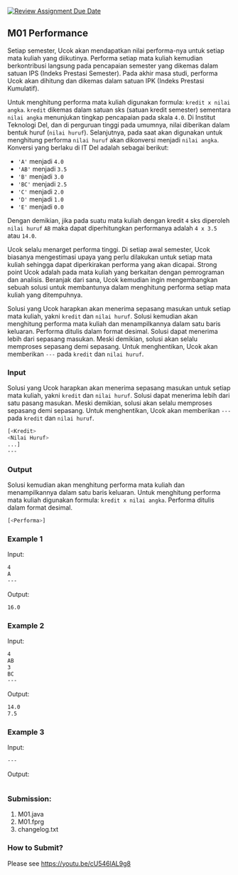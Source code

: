 [![Review Assignment Due Date](https://classroom.github.com/assets/deadline-readme-button-24ddc0f5d75046c5622901739e7c5dd533143b0c8e959d652212380cedb1ea36.svg)](https://classroom.github.com/a/rYNJaUWI)
## M01 Performance

Setiap semester, Ucok akan mendapatkan nilai performa-nya untuk setiap mata kuliah yang diikutinya. Performa setiap mata kuliah kemudian berkontribusi langsung pada pencapaian semester yang dikemas dalam satuan IPS (Indeks Prestasi Semester). Pada akhir masa studi, performa Ucok akan dihitung dan dikemas dalam satuan IPK (Indeks Prestasi Kumulatif).

Untuk menghitung performa mata kuliah digunakan formula: ```kredit x nilai angka```. ```kredit``` dikemas dalam satuan sks (satuan kredit semester) sementara ```nilai angka``` menunjukan tingkap pencapaian pada skala ```4.0```. Di Institut Teknologi Del, dan di perguruan tinggi pada umumnya, nilai diberikan dalam bentuk huruf (```nilai huruf```). Selanjutnya, pada saat akan digunakan untuk menghitung performa ```nilai huruf``` akan dikonversi menjadi ```nilai angka```. Konversi yang berlaku di IT Del adalah sebagai berikut:
- ```'A'```  menjadi ```4.0```
- ```'AB'``` menjadi ```3.5```
- ```'B'```  menjadi ```3.0```
- ```'BC'``` menjadi ```2.5```
- ```'C'```  menjadi ```2.0```
- ```'D'```  menjadi ```1.0```
- ```'E'```  menjadi ```0.0```

Dengan demikian, jika pada suatu mata kuliah dengan kredit ```4``` sks diperoleh ```nilai huruf``` ```AB``` maka dapat diperhitungkan performanya adalah ```4 x 3.5``` atau ```14.0```.

Ucok selalu menarget performa tinggi. Di setiap awal semester, Ucok biasanya mengestimasi upaya yang perlu dilakukan untuk setiap mata kuliah sehingga dapat diperkirakan performa yang akan dicapai. Strong point Ucok adalah pada mata kuliah yang berkaitan dengan pemrograman dan analisis. Beranjak dari sana, Ucok kemudian ingin mengembangkan sebuah solusi untuk membantunya dalam menghitung performa setiap mata kuliah yang ditempuhnya.

Solusi yang Ucok harapkan akan menerima sepasang masukan untuk setiap mata kuliah, yakni ```kredit``` dan ```nilai huruf```. Solusi kemudian akan menghitung performa mata kuliah dan menampilkannya dalam satu baris keluaran. Performa ditulis dalam format desimal. Solusi dapat menerima lebih dari sepasang masukan. Meski demikian, solusi akan selalu memproses sepasang demi sepasang. Untuk menghentikan, Ucok akan memberikan ```---``` pada ```kredit``` dan ```nilai huruf```.

### Input

Solusi yang Ucok harapkan akan menerima sepasang masukan untuk setiap mata kuliah, yakni ```kredit``` dan ```nilai huruf```. Solusi dapat menerima lebih dari satu pasang masukan. Meski demikian, solusi akan selalu memproses sepasang demi sepasang. Untuk menghentikan, Ucok akan memberikan ```---``` pada ```kredit``` dan ```nilai huruf```.
```sh
[<Kredit>
<Nilai Huruf>
...]
---

```

### Output

Solusi kemudian akan menghitung performa mata kuliah dan menampilkannya dalam satu baris keluaran. Untuk menghitung performa mata kuliah digunakan formula: ```kredit x nilai angka```. Performa ditulis dalam format desimal.
```sh
[<Performa>]

```

### Example 1

Input:
```sh
4
A
---

```

Output:
```sh
16.0

```

### Example 2

Input:
```sh
4
AB
3
BC
---

```

Output:
```sh
14.0
7.5

```

### Example 3

Input:
```sh
---

```

Output:
```sh 

```

### Submission:

1. M01.java
2. M01.fprg
3. changelog.txt

### How to Submit?

Please see https://youtu.be/cU546lAL9g8